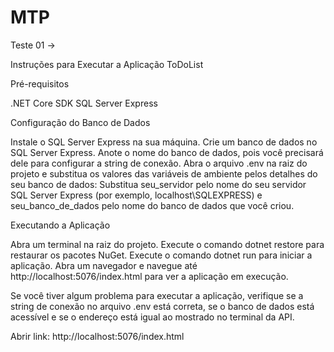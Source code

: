 # MTP

Teste 01 ->

Instruções para Executar a Aplicação ToDoList

Pré-requisitos

.NET Core SDK
SQL Server Express


Configuração do Banco de Dados

Instale o SQL Server Express na sua máquina.
Crie um banco de dados no SQL Server Express. Anote o nome do banco de dados, pois você precisará dele para configurar a string de conexão.
Abra o arquivo .env na raiz do projeto e substitua os valores das variáveis de ambiente pelos detalhes do seu banco de dados:
Substitua seu_servidor pelo nome do seu servidor SQL Server Express (por exemplo, localhost\\SQLEXPRESS) e seu_banco_de_dados pelo nome do banco de dados que você criou.


Executando a Aplicação

Abra um terminal na raiz do projeto.
Execute o comando dotnet restore para restaurar os pacotes NuGet.
Execute o comando dotnet run para iniciar a aplicação.
Abra um navegador e navegue até http://localhost:5076/index.html para ver a aplicação em execução.


Se você tiver algum problema para executar a aplicação, verifique se a string de conexão no arquivo .env está correta, se o banco de dados está acessível e se o endereço está igual ao mostrado no terminal da API.

Abrir link: http://localhost:5076/index.html